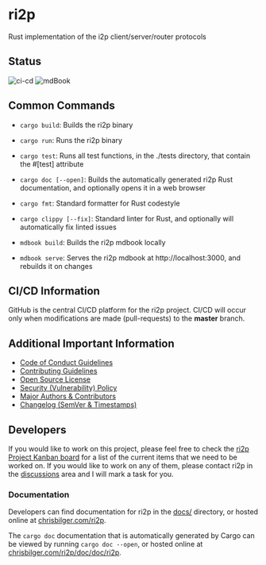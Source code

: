 # ri2p

Rust implementation of the i2p client/server/router protocols

## Status

![ci-cd](https://github.com/ChristopherBilg/ri2p/actions/workflows/ci-cd.yml/badge.svg)
![mdBook](https://github.com/ChristopherBilg/ri2p/actions/workflows/gh-pages.yml/badge.svg)

## Common Commands

- `cargo build`: Builds the ri2p binary
- `cargo run`: Runs the ri2p binary
- `cargo test`: Runs all test functions, in the ./tests directory, that contain the #[test] attribute
- `cargo doc [--open]`: Builds the automatically generated ri2p Rust documentation, and optionally opens it in a web browser

- `cargo fmt`: Standard formatter for Rust codestyle
- `cargo clippy [--fix]`: Standard linter for Rust, and optionally will automatically fix linted issues

- `mdbook build`: Builds the ri2p mdbook locally
- `mdbook serve`: Serves the ri2p mdbook at http://localhost:3000, and rebuilds it on changes

## CI/CD Information

GitHub is the central CI/CD platform for the ri2p project. CI/CD will occur only when modifications are made (pull-requests) to the **master** branch.

## Additional Important Information

- [Code of Conduct Guidelines](./CODE_OF_CONDUCT.md)
- [Contributing Guidelines](./CONTRIBUTING.md)
- [Open Source License](./LICENSE.md)
- [Security (Vulnerability) Policy](./SECURITY.md)
- [Major Authors & Contributors](./AUTHORS.md)
- [Changelog (SemVer & Timestamps)](./CHANGELOG.md)

## Developers

If you would like to work on this project, please feel free to check the [ri2p Project Kanban board](https://github.com/ChristopherBilg/ri2p/projects/1) for a list of the current items that we need to be worked on. If you would like to work on any of them, please contact ri2p in the [discussions](https://github.com/ChristopherBilg/ri2p/discussions) area and I will mark a task for you.

### Documentation

Developers can find documentation for ri2p in the [docs/](./docs/) directory, or hosted online at [chrisbilger.com/ri2p](https://chrisbilger.com/ri2p).

The `cargo doc` documentation that is automatically generated by Cargo can be viewed by running `cargo doc --open`, or hosted online at [chrisbilger.com/ri2p/doc/doc/ri2p](https://chrisbilger.com/ri2p/doc/doc/ri2p).
